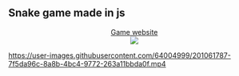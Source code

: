 <h2 a1lign='center'>Snake game made in js</h2>
<div align = 'center'>
<a href="https://snake.on.fleek.co/">Game website</a>
</div>
<div align = 'center'>
<img src='https://i.ibb.co/Tt6GdQT/Screenshot-66.png'>
</div>





https://user-images.githubusercontent.com/64004999/201061787-7f5da96c-8a8b-4bc4-9772-263a11bbda0f.mp4


